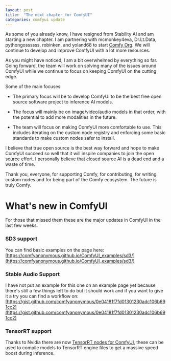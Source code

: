 ```yaml
---
layout: post
title:  "The next chapter for ComfyUI"
categories: comfyui update
---
```


As some of you already know, I have resigned from Stability AI and am starting a new chapter. I am partnering with mcmonkey4eva, Dr.Lt.Data, pythongossssss, robinken, and yoland68 to start [Comfy Org](https://comfy.org). We will continue to develop and improve ComfyUI with a lot more resources.

As you might have noticed, I am a bit overwhelmed by everything so far. Going forward, the team will work on solving many of the issues around ComfyUI while we continue to focus on keeping ComfyUI on the cutting edge.

Some of the main focuses:

* The primary focus will be to develop ComfyUI to be the best free open source software project to inference AI models.

* The focus will mainly be on image/video/audio models in that order, with the potential to add more modalities in the future.

* The team will focus on making ComfyUI more comfortable to use. This includes iterating on the custom node registry and enforcing some basic standards to make custom nodes safer to install.

I believe that true open source is the best way forward and hope to make ComfyUI succeed so well that it will inspire companies to join the open source effort. I personally believe that closed source AI is a dead end and a waste of time.

Thank you, everyone, for supporting Comfy, for contributing, for writing custom nodes and for being part of the Comfy ecosystem. The future is truly Comfy.


# What's new in ComfyUI

For those that missed them these are the major updates in ComfyUI in the last few weeks.

### SD3 support

You can find basic examples on the page here:
[https://comfyanonymous.github.io/ComfyUI_examples/sd3/](https://comfyanonymous.github.io/ComfyUI_examples/sd3/)

### Stable Audio Support

I have not put an example for this one on an example page yet because there's still a few things left to do but it should work and if you want to give it a try you can find a workflow on: [https://gist.github.com/comfyanonymous/0e04181f7fd01301230adc106b691cc2](https://gist.github.com/comfyanonymous/0e04181f7fd01301230adc106b691cc2)

### TensorRT support

Thanks to Nvidia there are now [TensorRT nodes for ComfyUI](https://github.com/comfyanonymous/ComfyUI_TensorRT), these can be used to compile models to TensorRT engine files to get a massive speed boost during inference.


